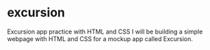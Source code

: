 # excursion
Excursion app practice with HTML and CSS
I will be building a simple webpage with HTML and CSS for a mockup app called Excursion.
